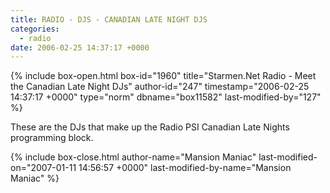 ```yaml
---
title: RADIO - DJS - CANADIAN LATE NIGHT DJS
categories:
  - radio
date: 2006-02-25 14:37:17 +0000
---
```

{% include box-open.html box-id="1960" title="Starmen.Net Radio - Meet the Canadian Late Night DJs" author-id="247" timestamp="2006-02-25 14:37:17 +0000" type="norm" dbname="box11582" last-modified-by="127" %}
<p>
These are the DJs that make up the Radio PSI Canadian Late Nights programming block.
</p>
{% include box-close.html author-name="Mansion Maniac" last-modified-on="2007-01-11 14:56:57 +0000" last-modified-by-name="Mansion Maniac" %}
